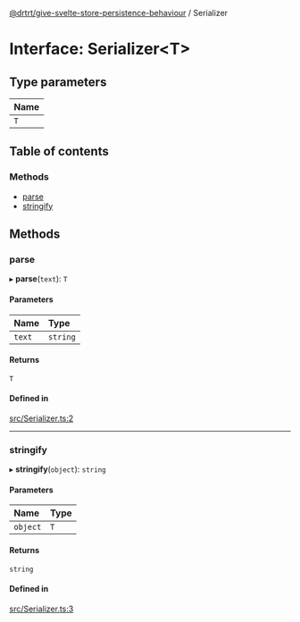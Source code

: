 [@drtrt/give-svelte-store-persistence-behaviour](../README.md) / Serializer

# Interface: Serializer\<T\>

## Type parameters

| Name |
| :------ |
| `T` |

## Table of contents

### Methods

- [parse](Serializer.md#parse)
- [stringify](Serializer.md#stringify)

## Methods

### parse

▸ **parse**(`text`): `T`

#### Parameters

| Name | Type |
| :------ | :------ |
| `text` | `string` |

#### Returns

`T`

#### Defined in

[src/Serializer.ts:2](https://github.com/drtrt-org/give-svelte-store-persistence-behaviour/blob/3f8e591/src/Serializer.ts#L2)

___

### stringify

▸ **stringify**(`object`): `string`

#### Parameters

| Name | Type |
| :------ | :------ |
| `object` | `T` |

#### Returns

`string`

#### Defined in

[src/Serializer.ts:3](https://github.com/drtrt-org/give-svelte-store-persistence-behaviour/blob/3f8e591/src/Serializer.ts#L3)
